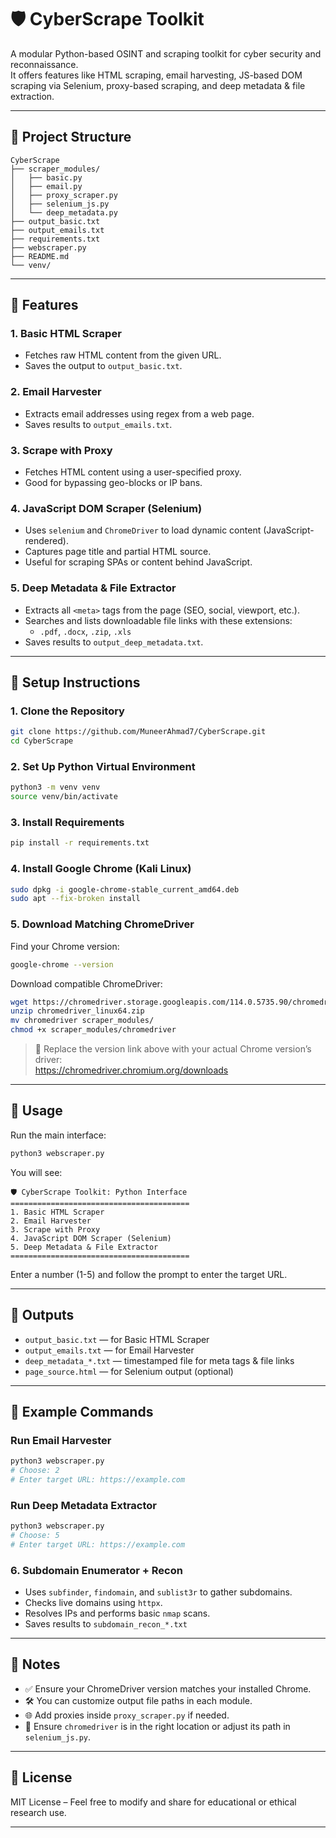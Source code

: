 # 🛡️ CyberScrape Toolkit

A modular Python-based OSINT and scraping toolkit for cyber security and reconnaissance.  
It offers features like HTML scraping, email harvesting, JS-based DOM scraping via Selenium, proxy-based scraping, and deep metadata & file extraction.

---

## 📁 Project Structure

```
CyberScrape
├── scraper_modules/
│   ├── basic.py
│   ├── email.py
│   ├── proxy_scraper.py
│   ├── selenium_js.py
│   └── deep_metadata.py
├── output_basic.txt
├── output_emails.txt
├── requirements.txt
├── webscraper.py
├── README.md
└── venv/
```

---

## 🧰 Features

### 1. Basic HTML Scraper
- Fetches raw HTML content from the given URL.
- Saves the output to `output_basic.txt`.

### 2. Email Harvester
- Extracts email addresses using regex from a web page.
- Saves results to `output_emails.txt`.

### 3. Scrape with Proxy
- Fetches HTML content using a user-specified proxy.
- Good for bypassing geo-blocks or IP bans.

### 4. JavaScript DOM Scraper (Selenium)
- Uses `selenium` and `ChromeDriver` to load dynamic content (JavaScript-rendered).
- Captures page title and partial HTML source.
- Useful for scraping SPAs or content behind JavaScript.

### 5. Deep Metadata & File Extractor
- Extracts all `<meta>` tags from the page (SEO, social, viewport, etc.).
- Searches and lists downloadable file links with these extensions:
  - `.pdf`, `.docx`, `.zip`, `.xls`
- Saves results to `output_deep_metadata.txt`.

---

## 🔧 Setup Instructions

### 1. Clone the Repository

```bash
git clone https://github.com/MuneerAhmad7/CyberScrape.git
cd CyberScrape
```

### 2. Set Up Python Virtual Environment

```bash
python3 -m venv venv
source venv/bin/activate
```

### 3. Install Requirements

```bash
pip install -r requirements.txt
```

### 4. Install Google Chrome (Kali Linux)

```bash
sudo dpkg -i google-chrome-stable_current_amd64.deb
sudo apt --fix-broken install
```

### 5. Download Matching ChromeDriver

Find your Chrome version:

```bash
google-chrome --version
```

Download compatible ChromeDriver:

```bash
wget https://chromedriver.storage.googleapis.com/114.0.5735.90/chromedriver_linux64.zip
unzip chromedriver_linux64.zip
mv chromedriver scraper_modules/
chmod +x scraper_modules/chromedriver
```

> 🔗 Replace the version link above with your actual Chrome version’s driver:  
> https://chromedriver.chromium.org/downloads

---

## 🚀 Usage

Run the main interface:

```bash
python3 webscraper.py
```

You will see:

```
🛡️ CyberScrape Toolkit: Python Interface
========================================
1. Basic HTML Scraper
2. Email Harvester
3. Scrape with Proxy
4. JavaScript DOM Scraper (Selenium)
5. Deep Metadata & File Extractor
========================================
```

Enter a number (1-5) and follow the prompt to enter the target URL.

---

## 📂 Outputs

- `output_basic.txt` — for Basic HTML Scraper  
- `output_emails.txt` — for Email Harvester  
- `deep_metadata_*.txt` — timestamped file for meta tags & file links  
- `page_source.html` — for Selenium output (optional)

---

## 🧪 Example Commands

### Run Email Harvester

```bash
python3 webscraper.py
# Choose: 2
# Enter target URL: https://example.com
```

### Run Deep Metadata Extractor

```bash
python3 webscraper.py
# Choose: 5
# Enter target URL: https://example.com
```
### 6. Subdomain Enumerator + Recon
- Uses `subfinder`, `findomain`, and `sublist3r` to gather subdomains.
- Checks live domains using `httpx`.
- Resolves IPs and performs basic `nmap` scans.
- Saves results to `subdomain_recon_*.txt`

---

## 🧠 Notes

- ✅ Ensure your ChromeDriver version matches your installed Chrome.
- 🛠️ You can customize output file paths in each module.
- 🌐 Add proxies inside `proxy_scraper.py` if needed.
- 📁 Ensure `chromedriver` is in the right location or adjust its path in `selenium_js.py`.

---

## 📜 License

MIT License – Feel free to modify and share for educational or ethical research use.

---
